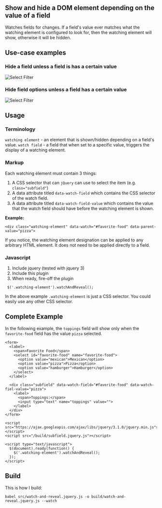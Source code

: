 ## Show and hide a DOM element depending on the value of a field

Watches fields for changes. If a field's value ever matches what the watching element is configured to look for, then the watching element will show, otherwise it will be hidden.

## Use-case examples
### Hide a field unless a field is has a certain value
![Select Filter](http://rdybarra.com/images/hidden-field.gif)

### Hide field options unless a field has a certain value
![Select Filter](http://rdybarra.com/images/select-filter.gif)

## Usage

### Terminology
`watching element` - an element that is shown/hidden depending on a field's value.
`watch field` - a field that when set to a specific value, triggers the display of a watching element.

### Markup
Each watching element must contain 3 things:

1. A CSS selector that can `jQuery` can use to select the item (e.g. `class="subfield"`)
2. A data attribute titled `data-watch-field` which contains the CSS selector of the watch field.
3. A data attribute titled `data-watch-field-value` which contains the value that the watch field should have before the watching element is shown.

**Example:**

```
<div class="watching-element" data-watch="#favorite-food" data-parent-value="pizza">
```

If you notice, the watching element designation can be applied to any arbitrary HTML element. It does not need to be applied directly to a field.

### Javascript
1. Include jquery (tested with jquery 3)
2. Include this plugin
3. When ready, fire-off the plugin

```
 $('.watching-element').watchAndReveal();
```

In the above example `.watching-element` is just a CSS selector. You could easily use any other CSS selector.

## Complete Example
In the following example, the `toppings` field will show only when the `favorite-food` field has the value `pizza` selected.

```
<form>
  <label>
    <span>Favorite Food</span>
    <select id="favorite-food" name="favorite-food">
      <option value="mexican">Mexican</option>
      <option value="pizza">Pizza</option>
      <option value="hamburger">Hamburger</option>
    </select>
  </label>

  <div class="subfield" data-watch-field="#favorite-food" data-watch-fiel-value="pizza">
    <label>
      <span>Toppings:</span>
      <input type="text" name="toppings" value="">
    </label>
  </div>
</form>

<script src="https://ajax.googleapis.com/ajax/libs/jquery/3.1.0/jquery.min.js"></script>
<script src="/build/subfield.jquery.js"></script>

<script type="text/javascript">
  $(document).ready(function() {
    $('.watching-element').watchAndReveal();
  });
</script>
```

## Build
This is how I build:

```
babel src/watch-and-reveal.jquery.js -o build/watch-and-reveal.jquery.js --watch
```
